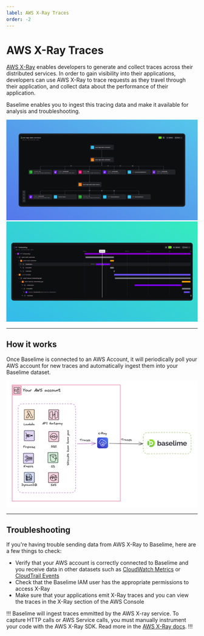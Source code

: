```yaml
---
label: AWS X-Ray Traces
order: -2
---
```


# AWS X-Ray Traces

[AWS X-Ray](https://aws.amazon.com/xray/) enables developers to generate and collect traces across their distributed services. In order to gain visibility into their applications, developers can use AWS X-Ray to trace requests as they travel through their application, and collect data about the performance of their application.

Baselime enables you to ingest this tracing data and make it available for analysis and troubleshooting.

![AWS X-Ray trace diagram in Baselime](../../assets/images/illustrations/sending-data/xray-diagram.png)
![AWS X-Ray trace waterfall in Baselime](../../assets/images/illustrations/sending-data/xray-waterfall.png)

---

## How it works

Once Baselime is connected to an AWS Account, it will periodically poll your AWS account for new traces and automatically ingest them into your Baselime dataset.

![Sending X-Ray Traces to Baselime](../../assets/images/illustrations/sending-data/xray.png)

---

## Troubleshooting

If you're having trouble sending data from AWS X-Ray to Baselime, here are a few things to check:

- Verify that your AWS account is correctly connected to Baselime and you receive data in other datasets such as [CloudWatch Metrics](./cloudwatch-metrics.md) or [CloudTrail Events](./cloudtrail.md)
- Check that the Baselime IAM user has the appropriate permissions to access X-Ray
- Make sure that your applications emit X-Ray traces and you can view the traces in the X-Ray section of the AWS Console

!!!
Baselime will ingest traces emmitted by the AWS X-ray service. To capture HTTP calls or AWS Service calls, you must manually instrument your code with the AWS X-Ray SDK. Read more in the [AWS X-Ray docs](https://docs.aws.amazon.com/xray/latest/devguide/xray-nodejs.html). 
!!!

